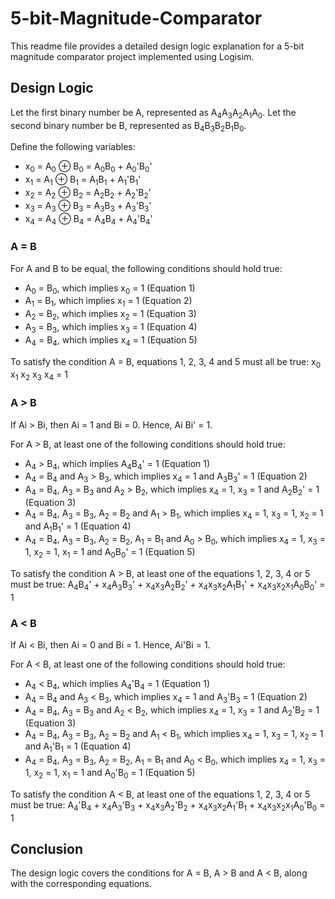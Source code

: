 # 5-bit-Magnitude-Comparator

This readme file provides a detailed design logic explanation for a 5-bit magnitude comparator project implemented using Logisim.

## Design Logic

Let the first binary number be A, represented as A<sub>4</sub>A<sub>3</sub>A<sub>2</sub>A<sub>1</sub>A<sub>0</sub>.
Let the second binary number be B, represented as B<sub>4</sub>B<sub>3</sub>B<sub>2</sub>B<sub>1</sub>B<sub>0</sub>.

Define the following variables:
- x<sub>0</sub> = A<sub>0</sub> ⊕ B<sub>0</sub> = A<sub>0</sub>B<sub>0</sub> + A<sub>0</sub>'B<sub>0</sub>'
- x<sub>1</sub> = A<sub>1</sub> ⊕ B<sub>1</sub> = A<sub>1</sub>B<sub>1</sub> + A<sub>1</sub>'B<sub>1</sub>'
- x<sub>2</sub> = A<sub>2</sub> ⊕ B<sub>2</sub> = A<sub>2</sub>B<sub>2</sub> + A<sub>2</sub>'B<sub>2</sub>'
- x<sub>3</sub> = A<sub>3</sub> ⊕ B<sub>3</sub> = A<sub>3</sub>B<sub>3</sub> + A<sub>3</sub>'B<sub>3</sub>'
- x<sub>4</sub> = A<sub>4</sub> ⊕ B<sub>4</sub> = A<sub>4</sub>B<sub>4</sub> + A<sub>4</sub>'B<sub>4</sub>'

### A = B
For A and B to be equal, the following conditions should hold true:
- A<sub>0</sub> = B<sub>0</sub>, which implies x<sub>0</sub> = 1 (Equation 1)
- A<sub>1</sub> = B<sub>1</sub>, which implies x<sub>1</sub> = 1 (Equation 2)
- A<sub>2</sub> = B<sub>2</sub>, which implies x<sub>2</sub> = 1 (Equation 3)
- A<sub>3</sub> = B<sub>3</sub>, which implies x<sub>3</sub> = 1 (Equation 4)
- A<sub>4</sub> = B<sub>4</sub>, which implies x<sub>4</sub> = 1 (Equation 5)

To satisfy the condition A = B, equations 1, 2, 3, 4 and 5 must all be true:
x<sub>0</sub> x<sub>1</sub> x<sub>2</sub> x<sub>3</sub> x<sub>4</sub> = 1

### A > B
If Ai > Bi, then Ai = 1 and Bi = 0. Hence, Ai Bi' = 1.

For A > B, at least one of the following conditions should hold true:
- A<sub>4</sub> > B<sub>4</sub>, which implies A<sub>4</sub>B<sub>4</sub>' = 1 (Equation 1)
- A<sub>4</sub> = B<sub>4</sub> and A<sub>3</sub> > B<sub>3</sub>, which implies x<sub>4</sub> = 1 and A<sub>3</sub>B<sub>3</sub>' = 1 (Equation 2)
- A<sub>4</sub> = B<sub>4</sub>, A<sub>3</sub> = B<sub>3</sub> and A<sub>2</sub> > B<sub>2</sub>, which implies x<sub>4</sub> = 1, x<sub>3</sub> = 1 and A<sub>2</sub>B<sub>2</sub>' = 1 (Equation 3)
- A<sub>4</sub> = B<sub>4</sub>, A<sub>3</sub> = B<sub>3</sub>, A<sub>2</sub> = B<sub>2</sub> and A<sub>1</sub> > B<sub>1</sub>, which implies x<sub>4</sub> = 1, x<sub>3</sub> = 1, x<sub>2</sub> = 1 and A<sub>1</sub>B<sub>1</sub>' = 1 (Equation 4)
- A<sub>4</sub> = B<sub>4</sub>, A<sub>3</sub> = B<sub>3</sub>, A<sub>2</sub> = B<sub>2</sub>, A<sub>1</sub> = B<sub>1</sub> and A<sub>0</sub> > B<sub>0</sub>, which implies x<sub>4</sub> = 1, x<sub>3</sub> = 1, x<sub>2</sub> = 1, x<sub>1</sub> = 1 and A<sub>0</sub>B<sub>0</sub>' = 1 (Equation 5)

To satisfy the condition A > B, at least one of the equations 1, 2, 3, 4 or 5 must be true:
A<sub>4</sub>B<sub>4</sub>' + x<sub>4</sub>A<sub>3</sub>B<sub>3</sub>' + x<sub>4</sub>x<sub>3</sub>A<sub>2</sub>B<sub>2</sub>' + x<sub>4</sub>x<sub>3</sub>x<sub>2</sub>A<sub>1</sub>B<sub>1</sub>' + x<sub>4</sub>x<sub>3</sub>x<sub>2</sub>x<sub>1</sub>A<sub>0</sub>B<sub>0</sub>' = 1

### A < B
If Ai < Bi, then Ai = 0 and Bi = 1. Hence, Ai'Bi = 1.

For A < B, at least one of the following conditions should hold true:
- A<sub>4</sub> < B<sub>4</sub>, which implies A<sub>4</sub>'B<sub>4</sub> = 1 (Equation 1)
- A<sub>4</sub> = B<sub>4</sub> and A<sub>3</sub> < B<sub>3</sub>, which implies x<sub>4</sub> = 1 and A<sub>3</sub>'B<sub>3</sub> = 1 (Equation 2)
- A<sub>4</sub> = B<sub>4</sub>, A<sub>3</sub> = B<sub>3</sub> and A<sub>2</sub> < B<sub>2</sub>, which implies x<sub>4</sub> = 1, x<sub>3</sub> = 1 and A<sub>2</sub>'B<sub>2</sub> = 1 (Equation 3)
- A<sub>4</sub> = B<sub>4</sub>, A<sub>3</sub> = B<sub>3</sub>, A<sub>2</sub> = B<sub>2</sub> and A<sub>1</sub> < B<sub>1</sub>, which implies x<sub>4</sub> = 1, x<sub>3</sub> = 1, x<sub>2</sub> = 1 and A<sub>1</sub>'B<sub>1</sub> = 1 (Equation 4)
- A<sub>4</sub> = B<sub>4</sub>, A<sub>3</sub> = B<sub>3</sub>, A<sub>2</sub> = B<sub>2</sub>, A<sub>1</sub> = B<sub>1</sub> and A<sub>0</sub> < B<sub>0</sub>, which implies x<sub>4</sub> = 1, x<sub>3</sub> = 1, x<sub>2</sub> = 1, x<sub>1</sub> = 1 and A<sub>0</sub>'B<sub>0</sub> = 1 (Equation 5)

To satisfy the condition A < B, at least one of the equations 1, 2, 3, 4 or 5 must be true:
A<sub>4</sub>'B<sub>4</sub> + x<sub>4</sub>A<sub>3</sub>'B<sub>3</sub> + x<sub>4</sub>x<sub>3</sub>A<sub>2</sub>'B<sub>2</sub> + x<sub>4</sub>x<sub>3</sub>x<sub>2</sub>A<sub>1</sub>'B<sub>1</sub> + x<sub>4</sub>x<sub>3</sub>x<sub>2</sub>x<sub>1</sub>A<sub>0</sub>'B<sub>0</sub> = 1

## Conclusion
The design logic covers the conditions for A = B, A > B and A < B, along with the corresponding equations.

